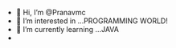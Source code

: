 - 👋 Hi, I’m @Pranavmc
- 👀 I’m interested in ...PROGRAMMING WORLD!
- 🌱 I’m currently learning ...JAVA
-

<!---
Pranavmc/Pranavmc is a ✨ special ✨ repository because its `README.md` (this file) appears on your GitHub profile.
You can click the Preview link to take a look at your changes.
--->
